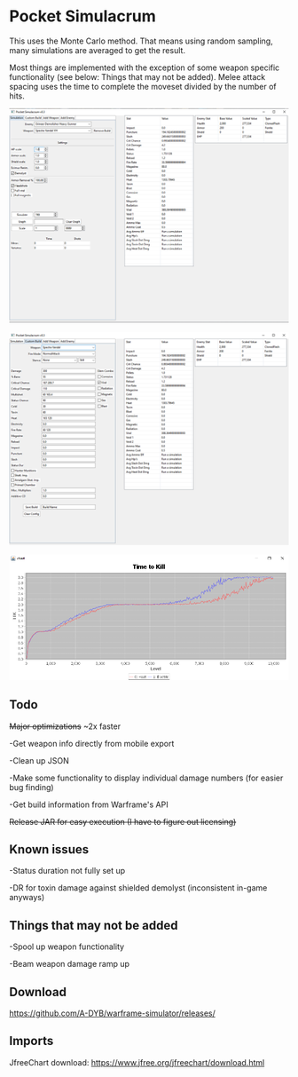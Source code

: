 # Pocket Simulacrum
This uses the Monte Carlo method. That means using random sampling, many simulations are averaged to get the result. 

Most things are implemented with the exception of some weapon specific functionality (see below: Things that may not be added). Melee attack spacing uses the time to complete the moveset divided by the number of hits.

![](images/simulation.png)

![](images/custom_build.png)

![](images/scale.png)

## Todo
~~Major optimizations~~ ~2x faster

-Get weapon info directly from mobile export

-Clean up JSON 

-Make some functionality to display individual damage numbers (for easier bug finding)

-Get build information from Warframe's API

~~Release JAR for easy execution (I have to figure out licensing)~~

## Known issues
-Status duration not fully set up

-DR for toxin damage against shielded demolyst (inconsistent in-game anyways)

## Things that may not be added
-Spool up weapon functionality

-Beam weapon damage ramp up

## Download

https://github.com/A-DYB/warframe-simulator/releases/

## Imports
JfreeChart download: https://www.jfree.org/jfreechart/download.html

